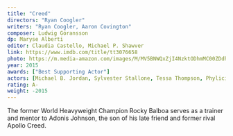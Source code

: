 ```yaml
---
title: "Creed"
directors: "Ryan Coogler"
writers: "Ryan Coogler, Aaron Covington"
composer: Ludwig Göransson
dp: Maryse Alberti
editor: Claudia Castello, Michael P. Shawver
link: https://www.imdb.com/title/tt3076658
photo: https://m.media-amazon.com/images/M/MV5BNWQxZjI4NzktODhmMC00ZDdhLTljNTktNWM1YmMxYTI3Y2Y3XkEyXkFqcGdeQXVyNTc3MjUzNTI@._V1_FMjpg_UX750_.jpg
year: 2015
awards: ["Best Supporting Actor"]
actors: [Michael B. Jordan, Sylvester Stallone, Tessa Thompson, Phylicia Rashad]
rating: A-
weight: -2015
---
```

The former World Heavyweight Champion Rocky Balboa serves as a trainer and mentor to Adonis Johnson, the son of his late friend and former rival Apollo Creed.